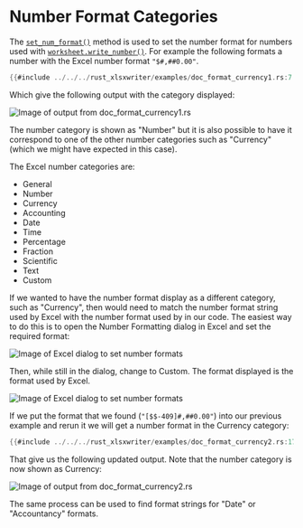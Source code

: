 # Number Format Categories

The [`set_num_format()`] method is used to set the number format for numbers
used with [`worksheet.write_number()`]. For example the following formats a
number with the Excel number format `"$#,##0.00"`.

[`set_num_format()`]: https://docs.rs/rust_xlsxwriter/latest/rust_xlsxwriter/struct.Format.html#method.set_num_format
[`worksheet.write_number()`]: https://docs.rs/rust_xlsxwriter/latest/rust_xlsxwriter/struct.Worksheet.html#method.write_number


```rust
{{#include ../../../rust_xlsxwriter/examples/doc_format_currency1.rs:7:}}
```
Which give the following output with the category displayed:

![Image of output from doc_format_currency1.rs](../../images/format_currency1.png)

The number category is shown as "Number" but it is also possible to have it
correspond to one of the other number categories such as "Currency" (which we
might have expected in this case).

The Excel number categories are:

- General
- Number
- Currency
- Accounting
- Date
- Time
- Percentage
- Fraction
- Scientific
- Text
- Custom

If we wanted to have the number format display as a different category, such as
"Currency", then would need to match the number format string used by Excel with
the number format used by in our code. The easiest way to do this is to open the
Number Formatting dialog in Excel and set the required format:

![Image of Excel dialog to set number formats](../../images/format_currency2.png)

Then, while still in the dialog, change to Custom. The format displayed is the
format used by Excel.

![Image of Excel dialog to set number formats](../../images/format_currency3.png)

If we put the format that we found (`"[$$-409]#,##0.00"`) into our previous
example and rerun it we will get a number format in the Currency category:


```rust
{{#include ../../../rust_xlsxwriter/examples/doc_format_currency2.rs:17:19}}
```

That give us the following updated output. Note that the number category is
now shown as Currency:

![Image of output from doc_format_currency2.rs](../../images/format_currency4.png)

The same process can be used to find format strings for "Date" or
"Accountancy" formats.
